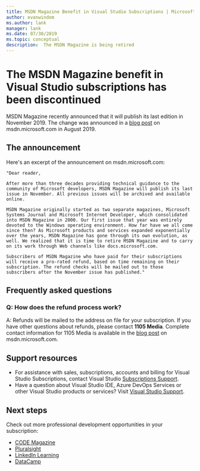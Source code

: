 ```yaml
---
title: MSDN Magazine Benefit in Visual Studio Subscriptions | Microsoft Docs
author: evanwindom
ms.author: lank
manager: lank
ms.date: 07/30/2019
ms.topic: conceptual
description:  The MSDN Magazine is being retired
---
```


# The MSDN Magazine benefit in Visual Studio subscriptions has been discontinued

MSDN Magazine recently announced that it will publish its last edition in November 2019.  The change was announced in a [blog post](https://msdn.microsoft.com/magazine/mt833502.aspx?) on msdn.microsoft.com in August 2019.  

## The announcement
Here's an excerpt of the announcement on msdn.microsoft.com:

    "Dear reader,

    After more than three decades providing technical guidance to the community of Microsoft developers, MSDN Magazine will publish its last issue in November. All previous issues will be archived and available online.

    MSDN Magazine originally started as two separate magazines, Microsoft Systems Journal and Microsoft Internet Developer, which consolidated into MSDN Magazine in 2000. Our first issue that year was entirely devoted to the Windows operating environment. How far have we all come since then? As Microsoft products and services expanded exponentially over the years, MSDN Magazine has gone through its own evolution, as well. We realized that it is time to retire MSDN Magazine and to carry on its work through Web channels like docs.microsoft.com.

    Subscribers of MSDN Magazine who have paid for their subscriptions will receive a pro-rated refund, based on time remaining on their subscription. The refund checks will be mailed out to those subscribers after the November issue has published."

## Frequently asked questions
### Q: How does the refund process work?
A: Refunds will be mailed to the address on file for your subscription. If you have other questions about refunds, please contact **1105 Media**.  Complete contact information for 1105 Media is available in the [blog post](https://msdn.microsoft.com/magazine/mt833502.aspx?) on msdn.microsoft.com.  

## Support resources
- For assistance with sales, subscriptions, accounts and billing for Visual Studio Subscriptions, contact Visual Studio [Subscriptions Support](https://visualstudio.microsoft.com/subscriptions/support/).
- Have a question about Visual Studio IDE, Azure DevOps Services or other Visual Studio products or services?  Visit [Visual Studio Support](https://visualstudio.microsoft.com/support/).

## Next steps
Check out more professional development opportunities in your subscription:
- [CODE Magazine](vs-code-magazine.md)
- [Pluralsight](vs-pluralsight.md)
- [LinkedIn Learning](vs-linkedin-learning.md)
- [DataCamp](vs-datacamp.md)
